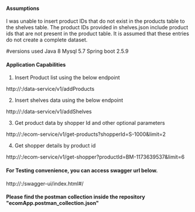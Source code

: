 #### Assumptions

I was unable to insert product IDs that do not exist in the products table to the shelves table. The product IDs provided in shelves.json include product ids that are not present in the product table. It is assumed that these entries do not create a complete dataset.

#versions used
Java 8
Mysql 5.7
Spring boot 2.5.9

#### Application Capabilities
1. Insert Product list using the below endpoint

http://<host>:<port>/data-service/v1/addProducts 

2. Insert shelves data using the below endpoint

http://<host>:<port>/data-service/v1/addShelves

3. Get product data by shopper Id and other optional parameters

http://<host>:<port>/ecom-service/v1/get-products?shopperId=S-1000&limit=2

4. Get shopper details by product id

http://<host>:<port>/ecom-service/v1/get-shopper?productId=BM-1173639537&limit=6


#### For Testing convenience, you can access swagger url below. 
http://<host>:<port>/swagger-ui/index.html#/

#### Please find the postman collection inside the repository "ecomApp.postman_collection.json"


